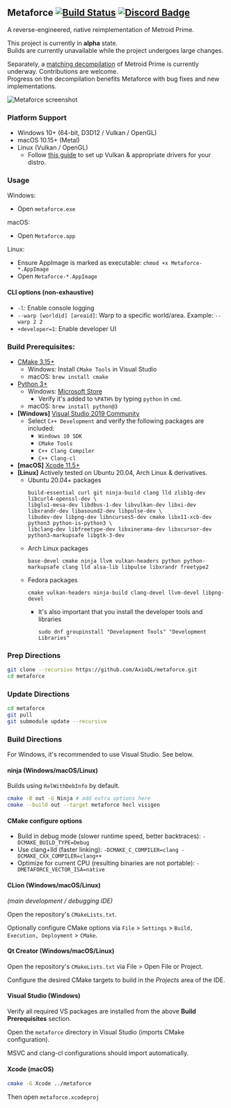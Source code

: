 ## Metaforce [![Build Status]][actions] [![Discord Badge]][discord]

[Build Status]: https://github.com/AxioDL/metaforce/actions/workflows/build.yml/badge.svg
[actions]: https://github.com/AxioDL/metaforce/actions
[Discord Badge]: https://dcbadge.vercel.app/api/server/AMBVFuf?style=flat
[discord]: https://discord.gg/AMBVFuf

A reverse-engineered, native reimplementation of Metroid Prime.

This project is currently in **alpha** state.  
Builds are currently unavailable while the project undergoes large changes.

Separately, a [matching decompilation](https://github.com/PrimeDecomp/prime) of Metroid Prime is currently underway. Contributions are welcome.  
Progress on the decompilation benefits Metaforce with bug fixes and new implementations.

![Metaforce screenshot](assets/metaforce-screen1.png)

### Platform Support
* Windows 10+ (64-bit, D3D12 / Vulkan / OpenGL)
* macOS 10.15+ (Metal)
* Linux (Vulkan / OpenGL)
    * Follow [this guide](https://github.com/lutris/docs/blob/master/InstallingDrivers.md) to set up Vulkan & appropriate drivers for your distro.

### Usage

Windows:
- Open `metaforce.exe`

macOS:
- Open `Metaforce.app`

Linux: 
- Ensure AppImage is marked as executable: `chmod +x Metaforce-*.AppImage`
- Open `Metaforce-*.AppImage`

#### CLI options (non-exhaustive)

* `-l`: Enable console logging
* `--warp [worldid] [areaid]`: Warp to a specific world/area. Example: `--warp 2 2`
* `+developer=1`: Enable developer UI

### Build Prerequisites:
* [CMake 3.15+](https://cmake.org)
    * Windows: Install `CMake Tools` in Visual Studio
    * macOS: `brew install cmake`
* [Python 3+](https://python.org)
    * Windows: [Microsoft Store](https://go.microsoft.com/fwlink?linkID=2082640)
        * Verify it's added to `%PATH%` by typing `python` in `cmd`.
    * macOS: `brew install python@3`
* **[Windows]** [Visual Studio 2019 Community](https://www.visualstudio.com/en-us/products/visual-studio-community-vs.aspx)
    * Select `C++ Development` and verify the following packages are included:
        * `Windows 10 SDK`
        * `CMake Tools`
        * `C++ Clang Compiler`
        * `C++ Clang-cl`
* **[macOS]** [Xcode 11.5+](https://developer.apple.com/xcode/download/)
* **[Linux]** Actively tested on Ubuntu 20.04, Arch Linux & derivatives.
    * Ubuntu 20.04+ packages
      ```
      build-essential curl git ninja-build clang lld zlib1g-dev libcurl4-openssl-dev \
      libglu1-mesa-dev libdbus-1-dev libvulkan-dev libxi-dev libxrandr-dev libasound2-dev libpulse-dev \
      libudev-dev libpng-dev libncurses5-dev cmake libx11-xcb-dev python3 python-is-python3 \
      libclang-dev libfreetype-dev libxinerama-dev libxcursor-dev python3-markupsafe libgtk-3-dev
      ```
     * Arch Linux packages
       ```
       base-devel cmake ninja llvm vulkan-headers python python-markupsafe clang lld alsa-lib libpulse libxrandr freetype2
       ```
     * Fedora packages
       ```
       cmake vulkan-headers ninja-build clang-devel llvm-devel libpng-devel
       ```
         * It's also important that you install the developer tools and libraries
           ```
           sudo dnf groupinstall "Development Tools" "Development Libraries"
           ```
### Prep Directions

```sh
git clone --recursive https://github.com/AxioDL/metaforce.git
cd metaforce
```

### Update Directions

```sh
cd metaforce
git pull
git submodule update --recursive
```

### Build Directions

For Windows, it's recommended to use Visual Studio. See below.

#### ninja (Windows/macOS/Linux)

Builds using `RelWithDebInfo` by default.

```sh
cmake -B out -G Ninja # add extra options here
cmake --build out --target metaforce hecl visigen
```

#### CMake configure options
- Build in debug mode (slower runtime speed, better backtraces): `-DCMAKE_BUILD_TYPE=Debug`
- Use clang+lld (faster linking): `-DCMAKE_C_COMPILER=clang -DCMAKE_CXX_COMPILER=clang++`
- Optimize for current CPU (resulting binaries are not portable): `-DMETAFORCE_VECTOR_ISA=native`

#### CLion (Windows/macOS/Linux)
*(main development / debugging IDE)*

Open the repository's `CMakeLists.txt`.

Optionally configure CMake options via `File` > `Settings` > `Build, Execution, Deployment` > `CMake`.

#### Qt Creator (Windows/macOS/Linux)

Open the repository's `CMakeLists.txt` via File > Open File or Project.

Configure the desired CMake targets to build in the *Projects* area of the IDE.

#### Visual Studio (Windows)

Verify all required VS packages are installed from the above **Build Prerequisites** section.

Open the `metaforce` directory in Visual Studio (imports CMake configuration).

MSVC and clang-cl configurations should import automatically.

#### Xcode (macOS)

```sh
cmake -G Xcode ../metaforce
```

Then open `metaforce.xcodeproj`
